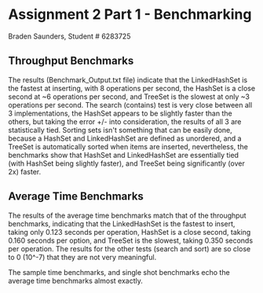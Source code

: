 # Assignment 2 Part 1 - Benchmarking
Braden Saunders, Student # 6283725

## Throughput Benchmarks
The results (Benchmark_Output.txt file) indicate that the LinkedHashSet is the fastest at inserting, with 8 operations per second, the HashSet is a close second at ~6 operations per second, and TreeSet is the slowest at only ~3 operations per second.
The search (contains) test is very close between all 3 implementations, the HashSet appears to be slightly faster than the others, but taking the error +/- into consideration, the results of all 3 are statistically tied.
Sorting sets isn't something that can be easily done, because a HashSet and LinkedHashSet are defined as unordered, and a TreeSet is automatically sorted when items are inserted, nevertheless, the benchmarks show that HashSet and LinkedHashSet are essentially tied (with HashSet being slightly faster), and TreeSet being significantly (over 2x) faster.

## Average Time Benchmarks
The results of the average time benchmarks match that of the throughput benchmarks, indicating that the LinkedHashSet is the fastest to insert, taking only 0.123 seconds per operation, HashSet is a close second, taking 0.160 seconds per option, and TreeSet is the slowest, taking 0.350 seconds per operation.
The results for the other tests (search and sort) are so close to 0 (10^-7) that they are not very meaningful.

The sample time benchmarks, and single shot benchmarks echo the average time benchmarks almost exactly.
